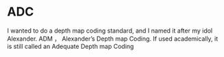 # ADC
I wanted to do a depth map coding standard, and I named it after my idol Alexander.  ADM ， Alexander’s Depth map Coding. If used academically, it is still called an Adequate Depth map Coding
